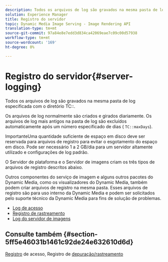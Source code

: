 ```yaml
---
description: Todos os arquivos de log são gravados na mesma pasta de log especificada com o diretório TC.
solution: Experience Manager
title: Registro do servidor
topic: Dynamic Media Image Serving - Image Rendering API
translation-type: tm+mt
source-git-commit: 97a84e8e7edd3d834ca42069eae7c09c00d57938
workflow-type: tm+mt
source-wordcount: '169'
ht-degree: 0%

---
```



# Registro do servidor{#server-logging}

Todos os arquivos de log são gravados na mesma pasta de log especificada com o diretório TC::.

Os arquivos de log normalmente são criados e girados diariamente. Os arquivos de log mais antigos na pasta de log são excluídos automaticamente após um número especificado de dias ( `TC::maxDays`).

ImportanteUma quantidade suficiente de espaço em disco deve ser reservada para arquivos de registro para evitar o esgotamento do espaço em disco. Pode ser necessário 1 a 2 GB/dia para um servidor altamente utilizado e configurações de log padrão.

O Servidor de plataforma e o Servidor de imagens criam os três tipos de arquivos de registro descritos abaixo.

Outros componentes do serviço de imagem e alguns outros pacotes do Dynamic Media, como os visualizadores do Dynamic Media, também podem criar arquivos de registro na mesma pasta. Esses arquivos de registro são para uso interno da Dynamic Media e podem ser solicitados pelo suporte técnico da Dynamic Media para fins de solução de problemas.

* [Log de acesso](c-access-log.md)
* [Registro de rastreamento](c-trace-log.md)
* [Log do servidor de imagens](c-image-server-log.md)

## Consulte também {#section-5ff5e46031b1461c92de24e632610d6d}

[Registro](../../../../is-api/image-serving-api-ref/c-configuration-and-administration/c-server-settings/r-access-logging.md#reference-5d175921c12a48a6be7f722517615d0f) de acesso, Registro de  [depuração/rastreamento](../../../../is-api/image-serving-api-ref/c-configuration-and-administration/c-server-settings/r-debug-trace-logging.md#reference-4b372f81001849f5b495457da7af8e82)
